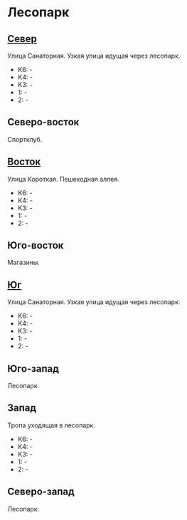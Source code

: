 # Лесопарк

## [Север](./10355085.md)

Улица Санаторная.
Узкая улица идущая через лесопарк.

* K6:   -
* K4:   -
* K3:   -
* 1:    -
* 2:    -

## Северо-восток

Спортклуб.

## [Восток](./10360087.md)

Улица Короткая.
Пешеходная аллея.

* K6:   -
* K4:   -
* K3:   -
* 1:    -
* 2:    -

## Юго-восток

Магазины.

## [Юг](./10355090.md)

Улица Санаторная.
Узкая улица идущая через лесопарк.

* K6:   -
* K4:   -
* K3:   -
* 1:    -
* 2:    -

## Юго-запад

Лесопарк.

## Запад

Тропа уходящая в лесопарк.

* K6:   -
* K4:   -
* K3:   -
* 1:    -
* 2:    -

## Северо-запад

Лесопарк.
